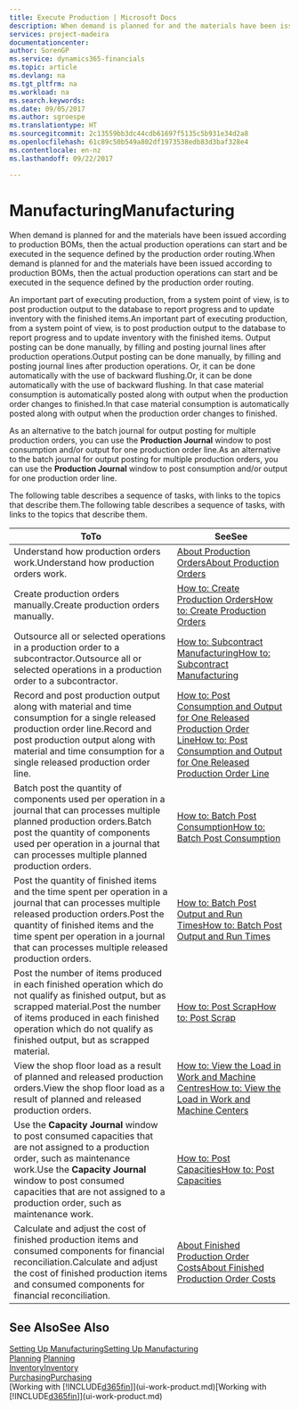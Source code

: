 ```yaml
---
title: Execute Production | Microsoft Docs
description: When demand is planned for and the materials have been issued according to production BOMs, then the actual production operations can start and be executed in the sequence defined by the production order routing.
services: project-madeira
documentationcenter: 
author: SorenGP
ms.service: dynamics365-financials
ms.topic: article
ms.devlang: na
ms.tgt_pltfrm: na
ms.workload: na
ms.search.keywords: 
ms.date: 09/05/2017
ms.author: sgroespe
ms.translationtype: HT
ms.sourcegitcommit: 2c13559bb3dc44cdb61697f5135c5b931e34d2a8
ms.openlocfilehash: 61c89c50b549a802df1973538edb83d3baf328e4
ms.contentlocale: en-nz
ms.lasthandoff: 09/22/2017

---
```

# <a name="manufacturing"></a><span data-ttu-id="47583-103">Manufacturing</span><span class="sxs-lookup"><span data-stu-id="47583-103">Manufacturing</span></span>
<span data-ttu-id="47583-104">When demand is planned for and the materials have been issued according to production BOMs, then the actual production operations can start and be executed in the sequence defined by the production order routing.</span><span class="sxs-lookup"><span data-stu-id="47583-104">When demand is planned for and the materials have been issued according to production BOMs, then the actual production operations can start and be executed in the sequence defined by the production order routing.</span></span>  

<span data-ttu-id="47583-105">An important part of executing production, from a system point of view, is to post production output to the database to report progress and to update inventory with the finished items.</span><span class="sxs-lookup"><span data-stu-id="47583-105">An important part of executing production, from a system point of view, is to post production output to the database to report progress and to update inventory with the finished items.</span></span> <span data-ttu-id="47583-106">Output posting can be done manually, by filling and posting journal lines after production operations.</span><span class="sxs-lookup"><span data-stu-id="47583-106">Output posting can be done manually, by filling and posting journal lines after production operations.</span></span> <span data-ttu-id="47583-107">Or, it can be done automatically with the use of backward flushing.</span><span class="sxs-lookup"><span data-stu-id="47583-107">Or, it can be done automatically with the use of backward flushing.</span></span> <span data-ttu-id="47583-108">In that case material consumption is automatically posted along with output when the production order changes to finished.</span><span class="sxs-lookup"><span data-stu-id="47583-108">In that case material consumption is automatically posted along with output when the production order changes to finished.</span></span>  

<span data-ttu-id="47583-109">As an alternative to the batch journal for output posting for multiple production orders, you can use the **Production Journal** window to post consumption and/or output for one production order line.</span><span class="sxs-lookup"><span data-stu-id="47583-109">As an alternative to the batch journal for output posting for multiple production orders, you can use the **Production Journal** window to post consumption and/or output for one production order line.</span></span>  

<span data-ttu-id="47583-110">The following table describes a sequence of tasks, with links to the topics that describe them.</span><span class="sxs-lookup"><span data-stu-id="47583-110">The following table describes a sequence of tasks, with links to the topics that describe them.</span></span>   

|<span data-ttu-id="47583-111">**To**</span><span class="sxs-lookup"><span data-stu-id="47583-111">**To**</span></span>|<span data-ttu-id="47583-112">**See**</span><span class="sxs-lookup"><span data-stu-id="47583-112">**See**</span></span>|  
|------------|-------------|  
|<span data-ttu-id="47583-113">Understand how production orders work.</span><span class="sxs-lookup"><span data-stu-id="47583-113">Understand how production orders work.</span></span>|[<span data-ttu-id="47583-114">About Production Orders</span><span class="sxs-lookup"><span data-stu-id="47583-114">About Production Orders</span></span>](production-about-production-orders.md)|
|<span data-ttu-id="47583-115">Create production orders manually.</span><span class="sxs-lookup"><span data-stu-id="47583-115">Create production orders manually.</span></span>|[<span data-ttu-id="47583-116">How to: Create Production Orders</span><span class="sxs-lookup"><span data-stu-id="47583-116">How to: Create Production Orders</span></span>](production-how-to-create-production-orders.md)|
|<span data-ttu-id="47583-117">Outsource all or selected operations in a production order to a subcontractor.</span><span class="sxs-lookup"><span data-stu-id="47583-117">Outsource all or selected operations in a production order to a subcontractor.</span></span>|[<span data-ttu-id="47583-118">How to: Subcontract Manufacturing</span><span class="sxs-lookup"><span data-stu-id="47583-118">How to: Subcontract Manufacturing</span></span>](production-how-to-subcontract-manufacturing.md)|
|<span data-ttu-id="47583-119">Record and post production output along with material and time consumption for a single released production order line.</span><span class="sxs-lookup"><span data-stu-id="47583-119">Record and post production output along with material and time consumption for a single released production order line.</span></span>|[<span data-ttu-id="47583-120">How to: Post Consumption and Output for One Released Production Order Line</span><span class="sxs-lookup"><span data-stu-id="47583-120">How to: Post Consumption and Output for One Released Production Order Line</span></span>](production-how-to-register-consumption-and-output.md)|  
|<span data-ttu-id="47583-121">Batch post the quantity of components used per operation in a journal that can processes multiple planned production orders.</span><span class="sxs-lookup"><span data-stu-id="47583-121">Batch post the quantity of components used per operation in a journal that can processes multiple planned production orders.</span></span>|[<span data-ttu-id="47583-122">How to: Batch Post Consumption</span><span class="sxs-lookup"><span data-stu-id="47583-122">How to: Batch Post Consumption</span></span>](production-how-to-post-consumption.md)|
|<span data-ttu-id="47583-123">Post the quantity of finished items and the time spent per operation in a journal that can processes multiple released production orders.</span><span class="sxs-lookup"><span data-stu-id="47583-123">Post the quantity of finished items and the time spent per operation in a journal that can processes multiple released production orders.</span></span>|[<span data-ttu-id="47583-124">How to: Batch Post Output and Run Times</span><span class="sxs-lookup"><span data-stu-id="47583-124">How to: Batch Post Output and Run Times</span></span>](production-how-to-post-output-quantity.md)|  
|<span data-ttu-id="47583-125">Post the number of items produced in each finished operation which do not qualify as finished output, but as scrapped material.</span><span class="sxs-lookup"><span data-stu-id="47583-125">Post the number of items produced in each finished operation which do not qualify as finished output, but as scrapped material.</span></span>|[<span data-ttu-id="47583-126">How to: Post Scrap</span><span class="sxs-lookup"><span data-stu-id="47583-126">How to: Post Scrap</span></span>](production-how-to-post-scrap.md)|
|<span data-ttu-id="47583-127">View the shop floor load as a result of planned and released production orders.</span><span class="sxs-lookup"><span data-stu-id="47583-127">View the shop floor load as a result of planned and released production orders.</span></span>|[<span data-ttu-id="47583-128">How to: View the Load in Work and Machine Centres</span><span class="sxs-lookup"><span data-stu-id="47583-128">How to: View the Load in Work and Machine Centers</span></span>](production-how-to-view-the-load-on-work-centers.md)|      
|<span data-ttu-id="47583-129">Use the **Capacity Journal** window to post consumed capacities that are not assigned to a production order, such as maintenance work.</span><span class="sxs-lookup"><span data-stu-id="47583-129">Use the **Capacity Journal** window to post consumed capacities that are not assigned to a production order, such as maintenance work.</span></span>|[<span data-ttu-id="47583-130">How to: Post Capacities</span><span class="sxs-lookup"><span data-stu-id="47583-130">How to: Post Capacities</span></span>](production-how-to-post-capacities.md)|  
|<span data-ttu-id="47583-131">Calculate and adjust the cost of finished production items and consumed components for financial reconciliation.</span><span class="sxs-lookup"><span data-stu-id="47583-131">Calculate and adjust the cost of finished production items and consumed components for financial reconciliation.</span></span>|[<span data-ttu-id="47583-132">About Finished Production Order Costs</span><span class="sxs-lookup"><span data-stu-id="47583-132">About Finished Production Order Costs</span></span>](finance-about-finished-production-order-costs.md)|  

## <a name="see-also"></a><span data-ttu-id="47583-133">See Also</span><span class="sxs-lookup"><span data-stu-id="47583-133">See Also</span></span>  
[<span data-ttu-id="47583-134">Setting Up Manufacturing</span><span class="sxs-lookup"><span data-stu-id="47583-134">Setting Up Manufacturing</span></span>](production-configure-production-processes.md)  
<span data-ttu-id="47583-135">[Planning](production-planning.md)    </span><span class="sxs-lookup"><span data-stu-id="47583-135">[Planning](production-planning.md)    </span></span>  
[<span data-ttu-id="47583-136">Inventory</span><span class="sxs-lookup"><span data-stu-id="47583-136">Inventory</span></span>](inventory-manage-inventory.md)  
[<span data-ttu-id="47583-137">Purchasing</span><span class="sxs-lookup"><span data-stu-id="47583-137">Purchasing</span></span>](purchasing-manage-purchasing.md)  
<span data-ttu-id="47583-138">[Working with [!INCLUDE[d365fin](includes/d365fin_md.md)]](ui-work-product.md)</span><span class="sxs-lookup"><span data-stu-id="47583-138">[Working with [!INCLUDE[d365fin](includes/d365fin_md.md)]](ui-work-product.md)</span></span>

